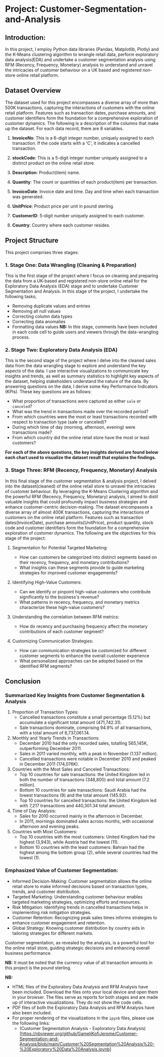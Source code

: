# Project: Customer-Segmentation-and-Analysis
## Introduction:
In this project, I employ Python data libraries (Pandas, Matplotlib, Plotly) and the K-Means clustering algorithm to wrangle retail data, perform exploratory data analysis(EDA) and undertake a customer segmentation analysis using RFM (Recency, Frequency, Monetary) analysis to understand and unravel the intricacies of customer behaviour on a UK based and registered non-store online retail platform.

## Dataset Overview
The dataset used for this project encompasses a diverse array of more than 500K transactions, capturing the interactions of customers with the online retail platform. Features such as transaction dates, purchase amounts, and customer identifiers form the foundation for a comprehensive exploration of customer dynamics.
The following is a description of the columns that make up the dataset. For each data record, there are 8 variables.
1. __InvoiceNo__: This is a 6-digit integer number, uniquely assigned to each transaction.
                  If the code starts with a 'C', it indicates a cancelled transaction.
   
2. __stockCode__: This is a 5-digit integer number uniquely assigned to a distinct product on the online retail store.

3. __Description__: Product(item) name.

4. __Quantity__: The count or quantities of each product(item) per transaction.

5. __InvoiceDate__: Invoice date and time. Day and time when each transaction was generated.

6. __UnitPrice__: Product price per unit in pound sterling.

7. __CustomerID__: 5-digit number uniquely assigned to each customer.

8. __Country__: Country where each customer resides.

## Project Structure
This project comprises three stages:
### 1. Stage One: Data Wrangling (Cleaning & Preparation)
This is the first stage of the project where I focus on cleaning and preparing the data from a UK-based and registered non-store online retail for the Exploratory Data Analysis (EDA) stage and to undertake Customer Segmentation and Analysis. In this stage of the project, I undertake the following tasks;
- Removing duplicate values and entries
- Removing all null values
- Correcting column data types
- Correcting data anomalies
- Formatting data values
__NB:__ In this stage, comments have been included in each code cell to guide users and viewers through the data-wrangling process.

### 2. Stage Two: Exploratory Data Analysis (EDA)
This is the second stage of the project where I delve into the cleaned sales data from the data wrangling stage to explore and understand the key aspects of the data. I use interactive visualizations to communicate key insights and trends, as well as summary statistics to highlight key aspects of the dataset, helping stakeholders understand the nature of the data.
By answering questions on the data, I derive some Key Performance Indicators (KPIs). These key questions are as follows:
- What proportion of transactions were captured as either `sale` or `canceled`?
- What was the trend in transactions made over the recorded period?
- From which countries were the most or least transactions recorded with respect to transaction type (sale or canceled)?
- During which time of day (morning, afternoon, evening) were transactions made?
- From which country did the online retail store have the most or least customers?
  
__For each of the above questions, the key insights derived are found below each chart used to visualize the dataset result that explains the findings.__

### 3. Stage Three: RFM (Recency, Frequency, Monetary) Analysis
In this final stage of the customer segmentation & analysis project, I delved into the dataset(cleaned) of the online retail store to unravel the intricacies of customer behaviour. By leveraging the K-Means Clustering algorithm and the powerful RFM (Recency, Frequency, Monetary) analysis, I aimed to distil valuable insights that could profoundly impact business strategies and enhance customer-centric decision-making.
The dataset encompasses a diverse array of almost 400K transactions, capturing the interactions of customers on the online retail platform. Features such as transaction dates(InvoiceDate), purchase amounts(UnitPrice), product quantity, stock code and customer identifiers form the foundation for a comprehensive exploration of customer dynamics.
The following are the objectives for this stage of the project:
1. Segmentation for Potential Targeted Marketing:
    - How can customers be categorized into distinct segments based on their recency, frequency, and monetary contributions?
    - What insights can these segments provide to guide marketing strategies for improved customer engagements?

2. Identifying High-Value Customers:
    - Can we identify or pinpoint high-value customers who contribute significantly to the business's revenue?
    - What patterns in recency, frequency, and monetary metrics characterize these high-value customers?
  
3. Understanding the correlation between RFM metrics:
    - How do recency and purchasing frequency affect the monetary contributions of each customer segment?

4. Customizing Communication Strategies:
    - How can communication strategies be customized for different customer segments to enhance the overall customer experience
    - What personalized approaches can be adopted based on the identified RFM segments?

## Conclusion
### Summarized Key Insights from Customer Segmentation & Analysis
1. Proportion of Transaction Types:
    - Cancelled transactions constitute a small percentage (5.12%) but accumulate a significant total amount (471,742.31).
    - Sale transactions dominate, comprising 94.9% of all transactions, with a total amount of 8,737,061.14.
2. Monthly and Yearly Trends in Transactions:
    - December 2010 had the only recorded sales, totalling 565,145K, outperforming December 2011.
    - Sales in 2011 varied monthly, with a peak in November (1.137 million).
    - Cancelled transactions were notable in December 2010 and peaked in December 2011 (174,076K).
3. Countries with the Most Sales and Canceled Transactions:
    - Top 10 countries for sale transactions: the United Kingdom led in both the number of transactions (348,800) and total amount (7.2 million).
    - Bottom 10 countries for sale transactions: Saudi Arabia had the lowest transactions (9) and the total amount (145.92).
    - Top 10 countries for cancelled transactions: the United Kingdom led with 7,217 transactions and 440,301.34 total amount.
4. Time of Day Analysis:
    - Sales for 2010 occurred mainly in the afternoon in December.
    - In 2011, mornings dominated sales across months, with occasional afternoon and evening peaks.
5. Countries with Most Customers:
    - Top 10 countries with the most customers: United Kingdom had the highest (3,943), while Austria had the lowest (11).
    - Bottom 10 countries with the least customers: Bahrain had the highest among the bottom group (2), while several countries had the lowest (1).
    
### Emphasized Value of Customer Segmentation:
  - Informed Decision-Making: Customer segmentation allows the online retail store to make informed decisions based on transaction types, trends, and customer distribution.
  - Targeted Marketing: Understanding customer behaviour enables targeted marketing strategies, optimizing efforts and resources.
  - Risk Mitigation: Identifying trends in cancelled transactions helps in implementing risk mitigation strategies.
  - Customer Retention: Recognizing peak sales times informs strategies to enhance customer engagement and retention.
  - Global Strategy: Knowing customer distribution by country aids in tailoring strategies for different markets.
    
Customer segmentation, as revealed by the analysis, is a powerful tool for the online retail store, guiding strategic decisions and enhancing overall business performance.

__NB:__ It must be noted that the currency value of all transaction amounts in this project is the pound sterling.

__NB:__ 
- HTML files of the Exploratory Data Analysis and RFM Analysis have been included. Download the files onto your local device and open them in your browser. The files serve as reports for both stages and are made up of interactive visualizations. They do not show the code cells.
- PDF files of both the Exploratory Data Analysis and RFM Analysis have also been included.
- For proper rendering of the visualizations in the `ipynb` files, please use the following links:
  - (Customer Segmentation Analysis - Exploratory Data Analysis)[https://nbviewer.org/github/GameliKofiJerome/Customer-Segmentation-and-Analysis/blob/main/Customer%20Segmentation%20Analysis%20-%20Exploratory%20Data%20Analysis.ipynb]
